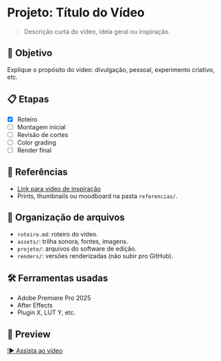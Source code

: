 # Projeto: Título do Vídeo

> Descrição curta do vídeo, ideia geral ou inspiração.

## 🎯 Objetivo

Explique o propósito do vídeo: divulgação, pessoal, experimento criativo, etc.

## 📋 Etapas

- [x] Roteiro
- [ ] Montagem inicial
- [ ] Revisão de cortes
- [ ] Color grading
- [ ] Render final

## 🧠 Referências

- [Link para vídeo de inspiração](https://...)
- Prints, thumbnails ou moodboard na pasta `referencias/`.

## 📁 Organização de arquivos

- `roteiro.md`: roteiro do vídeo.
- `assets/`: trilha sonora, fontes, imagens.
- `projeto/`: arquivos do software de edição.
- `renders/`: versões renderizadas (não subir pro GitHub).

## 🛠️ Ferramentas usadas

- Adobe Premiere Pro 2025
- After Effects
- Plugin X, LUT Y, etc.

## 🎥 Preview

[!▶️ Assista ao vídeo](Assets/2ec61932c88b1b3b906aeeb01a40af88.gif)
